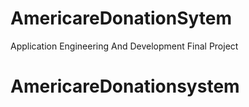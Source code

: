 # AmericareDonationSytem
Application Engineering And Development Final Project
# AmericareDonationsystem

